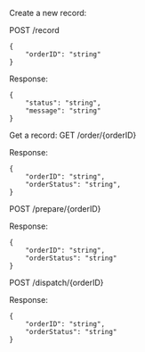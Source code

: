 Create a new record:

POST /record

```
{
    "orderID": "string"
}
```
Response:
```
{
    "status": "string",
    "message": "string"
}
```

Get a record:
GET /order/{orderID}

Response:
```
{
    "orderID": "string",
    "orderStatus": "string",
}
```

POST /prepare/{orderID}

Response:
```
{
    "orderID": "string",
    "orderStatus": "string"
}
```

POST /dispatch/{orderID}

Response:
```
{
    "orderID": "string",
    "orderStatus": "string"
}
```